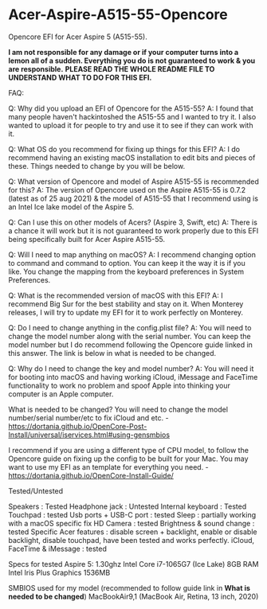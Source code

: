 # Acer-Aspire-A515-55-Opencore
Opencore EFI for Acer Aspire 5 (A515-55).

**I am not responsible for any damage or if your computer turns into a lemon all of a sudden. Everything you do is not guaranteed to work & you are responsible.**
**PLEASE READ THE WHOLE README FILE TO UNDERSTAND WHAT TO DO FOR THIS EFI.**


FAQ:

Q: Why did you upload an EFI of Opencore for the A515-55?
A: I found that many people haven't hackintoshed the A515-55 and I wanted to try it. I also wanted to upload it for people to try and use it to see if they can work with it.

Q: What OS do you recommend for fixing up things for this EFI?
A: I do recommend having an existing macOS installation to edit bits and pieces of these. Things needed to change by you will be below.

Q: What version of Opencore and model of Aspire A515-55 is recommended for this?
A: The version of Opencore used on the Aspire A515-55 is 0.7.2 (latest as of 25 aug 2021) & the model of A515-55 that I recommend using is an Intel Ice lake model of the Aspire 5.

Q: Can I use this on other models of Acers? (Aspire 3, Swift, etc)
A: There is a chance it will work but it is not guaranteed to work properly due to this EFI being specifically built for Acer Aspire A515-55.

Q: Will I need to map anything on macOS?
A: I recommend changing option to command and command to option. You can keep it the way it is if you like. You change the mapping from the keyboard preferences in System Preferences.

Q: What is the recommended version of macOS with this EFI?
A: I recommend Big Sur for the best stability and stay on it. When Monterey releases, I will try to update my EFI for it to work perfectly on Monterey.

Q: Do I need to change anything in the config.plist file?
A: You will need to change the model number along with the serial number. You can keep the model number but I do recommend following the Opencore guide linked in this answer. The link is below in what is needed to be changed.

Q: Why do I need to change the key and model number?
A: You will need it for booting into macOS and having working iCloud, iMessage and FaceTime functionality to work no problem and spoof Apple into thinking your computer is an Apple computer.

What is needed to be changed?
You will need to change the model number/serial number/etc to fix iCloud and etc. - https://dortania.github.io/OpenCore-Post-Install/universal/iservices.html#using-gensmbios

I recommend if you are using a different type of CPU model, to follow the Opencore guide on fixing up the config to be built for your Mac. You may want to use my EFI as an template for everything you need. - https://dortania.github.io/OpenCore-Install-Guide/

Tested/Untested

Speakers : Tested
Headphone jack : Untested
Internal keyboard : Tested
Touchpad : tested
Usb ports + USB-C port : tested
Sleep : partially working with a macOS specific fix
HD Camera : tested
Brightness & sound change : tested
Specific Acer features : disable screen + backlight, enable or disable backlight, disable touchpad, have been tested and works perfectly.
iCloud, FaceTime & iMessage : tested

Specs for tested Aspire 5:
1.30ghz Intel Core i7-1065G7 (Ice Lake)
8GB RAM
Intel Iris Plus Graphics 1536MB

SMBIOS used for my model (recommended to follow guide link in **What is needed to be changed**)
MacBookAir9,1 (MacBook Air, Retina, 13 inch, 2020)
